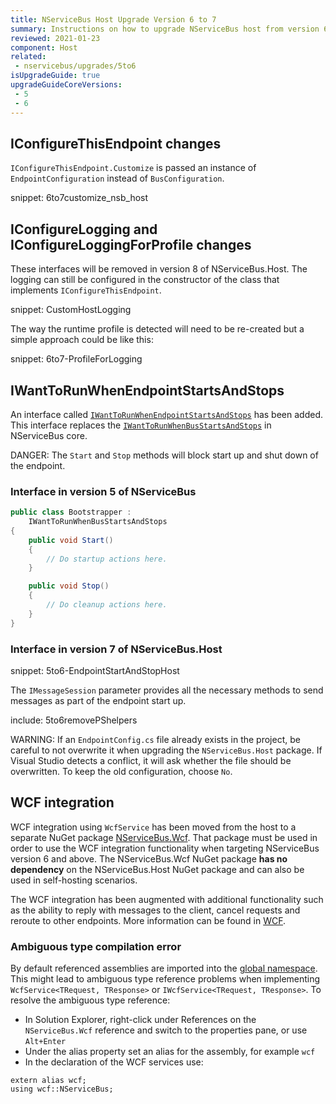 ```yaml
---
title: NServiceBus Host Upgrade Version 6 to 7
summary: Instructions on how to upgrade NServiceBus host from version 6 to version 7
reviewed: 2021-01-23
component: Host
related:
 - nservicebus/upgrades/5to6
isUpgradeGuide: true
upgradeGuideCoreVersions:
 - 5
 - 6
---
```



## IConfigureThisEndpoint changes

`IConfigureThisEndpoint.Customize` is passed an instance of `EndpointConfiguration` instead of `BusConfiguration`.

snippet: 6to7customize_nsb_host

## IConfigureLogging and IConfigureLoggingForProfile<T> changes

These interfaces will be removed in version 8 of NServiceBus.Host. The logging can still be configured in the constructor of the class that implements `IConfigureThisEndpoint`. 

snippet: CustomHostLogging

The way the runtime profile is detected will need to be re-created but a simple approach could be like this:

snippet: 6to7-ProfileForLogging

## IWantToRunWhenEndpointStartsAndStops

An interface called [`IWantToRunWhenEndpointStartsAndStops`](/nservicebus/hosting/nservicebus-host/) has been added. This interface replaces the [`IWantToRunWhenBusStartsAndStops`](/nservicebus/lifecycle/endpointstartandstop.md) in NServiceBus core.

DANGER: The `Start` and `Stop` methods will block start up and shut down of the endpoint.


### Interface in version 5 of NServiceBus

```csharp
public class Bootstrapper :
    IWantToRunWhenBusStartsAndStops
{
    public void Start()
    {
        // Do startup actions here.
    }

    public void Stop()
    {
        // Do cleanup actions here.
    }
}
```


### Interface in version 7 of NServiceBus.Host

snippet: 5to6-EndpointStartAndStopHost


The `IMessageSession` parameter provides all the necessary methods to send messages as part of the endpoint start up.

include: 5to6removePShelpers

WARNING: If an `EndpointConfig.cs` file already exists in the project, be careful to not overwrite it when upgrading the `NServiceBus.Host` package. If Visual Studio detects a conflict, it will ask whether the file should be overwritten. To keep the old configuration, choose `No`.


## WCF integration

WCF integration using `WcfService` has been moved from the host to a separate NuGet package [NServiceBus.Wcf](https://www.nuget.org/packages/NServiceBus.Wcf/). That package must be used in order to use the WCF integration functionality when targeting NServiceBus version 6 and above. The NServiceBus.Wcf NuGet package **has no dependency** on the NServiceBus.Host NuGet package and can also be used in self-hosting scenarios.

The WCF integration has been augmented with additional functionality such as the ability to reply with messages to the client, cancel requests and reroute to other endpoints. More information can be found in [WCF](/nservicebus/wcf).

### Ambiguous type compilation error

By default referenced assemblies are imported into the [global namespace](https://docs.microsoft.com/en-us/dotnet/csharp/programming-guide/namespaces/how-to-use-the-global-namespace-alias). This might lead to ambiguous type reference problems when implementing `WcfService<TRequest, TResponse>` or `IWcfService<TRequest, TResponse>`. To resolve the ambiguous type reference:

- In Solution Explorer, right-click under References on the `NServiceBus.Wcf` reference and switch to the properties pane, or use `Alt+Enter`
- Under the alias property set an alias for the assembly, for example `wcf`
- In the declaration of the WCF services use:

```
extern alias wcf;
using wcf::NServiceBus;
```
